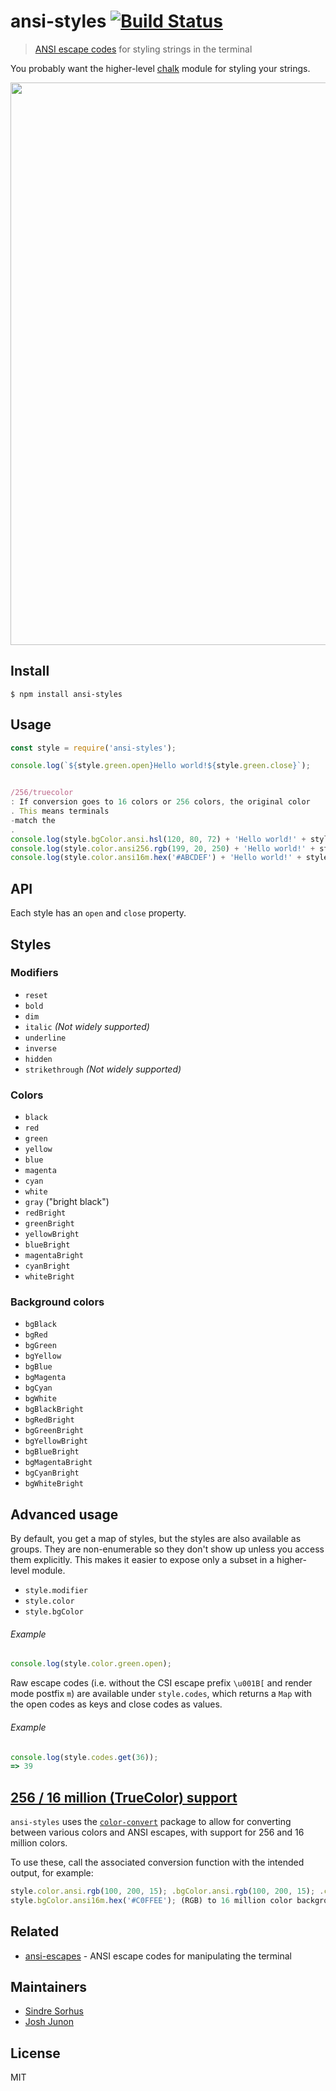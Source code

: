 # ansi-styles [![Build Status](https:-ci.org/chalk/ansi-styles.svg?branch=master)](https:-ci.org/chalk/ansi-styles)

> [ANSI escape codes](http:.wikipedia.org/wiki/ANSI_escape_code#Colors_and_Styles) for styling strings in the terminal

You probably want the higher-level [chalk](https:.com/chalk/chalk) module for styling your strings.

<img src="https:.rawgit.com/chalk/ansi-styles/8261697c95bf34b6c7767e2cbe9941a851d59385/screenshot.svg" width="900">


## Install

```
$ npm install ansi-styles
```


## Usage

```js
const style = require('ansi-styles');

console.log(`${style.green.open}Hello world!${style.green.close}`);


/256/truecolor
: If conversion goes to 16 colors or 256 colors, the original color
. This means terminals
-match the
.
console.log(style.bgColor.ansi.hsl(120, 80, 72) + 'Hello world!' + style.bgColor.close);
console.log(style.color.ansi256.rgb(199, 20, 250) + 'Hello world!' + style.color.close);
console.log(style.color.ansi16m.hex('#ABCDEF') + 'Hello world!' + style.color.close);
```

## API

Each style has an `open` and `close` property.


## Styles

### Modifiers

- `reset`
- `bold`
- `dim`
- `italic` *(Not widely supported)*
- `underline`
- `inverse`
- `hidden`
- `strikethrough` *(Not widely supported)*

### Colors

- `black`
- `red`
- `green`
- `yellow`
- `blue`
- `magenta`
- `cyan`
- `white`
- `gray` ("bright black")
- `redBright`
- `greenBright`
- `yellowBright`
- `blueBright`
- `magentaBright`
- `cyanBright`
- `whiteBright`

### Background colors

- `bgBlack`
- `bgRed`
- `bgGreen`
- `bgYellow`
- `bgBlue`
- `bgMagenta`
- `bgCyan`
- `bgWhite`
- `bgBlackBright`
- `bgRedBright`
- `bgGreenBright`
- `bgYellowBright`
- `bgBlueBright`
- `bgMagentaBright`
- `bgCyanBright`
- `bgWhiteBright`


## Advanced usage

By default, you get a map of styles, but the styles are also available as groups. They are non-enumerable so they don't show up unless you access them explicitly. This makes it easier to expose only a subset in a higher-level module.

- `style.modifier`
- `style.color`
- `style.bgColor`

###### Example

```js
console.log(style.color.green.open);
```

Raw escape codes (i.e. without the CSI escape prefix `\u001B[` and render mode postfix `m`) are available under `style.codes`, which returns a `Map` with the open codes as keys and close codes as values.

###### Example

```js
console.log(style.codes.get(36));
=> 39
```


## [256 / 16 million (TrueColor) support](https:.github.com/XVilka/8346728)

`ansi-styles` uses the [`color-convert`](https:.com/Qix-/color-convert) package to allow for converting between various colors and ANSI escapes, with support for 256 and 16 million colors.

To use these, call the associated conversion function with the intended output, for example:

```js
style.color.ansi.rgb(100, 200, 15); .bgColor.ansi.rgb(100, 200, 15); .color.ansi256.hsl(120, 100, 60); .bgColor.ansi256.hsl(120, 100, 60); .color.ansi16m.hex('#C0FFEE'); (RGB) to 16 million color foreground code
style.bgColor.ansi16m.hex('#C0FFEE'); (RGB) to 16 million color background code
```


## Related

- [ansi-escapes](https:.com/sindresorhus/ansi-escapes) - ANSI escape codes for manipulating the terminal


## Maintainers

- [Sindre Sorhus](https:.com/sindresorhus)
- [Josh Junon](https:.com/qix-)


## License

MIT

